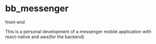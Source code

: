 # bb_messenger
front-end


This is a personal development of a messenger mobile application with react-native and aws(for the backend) 
